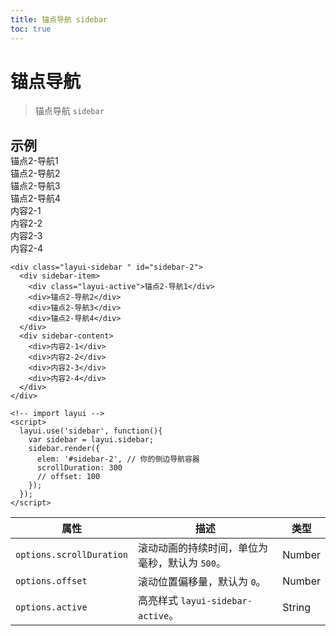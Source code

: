 ```yaml
---
title: 锚点导航 sidebar
toc: true
---
```

 
# 锚点导航

> 锚点导航 `sidebar` 

<h2 id="examples" lay-toc="{hot: true}" style="margin-bottom: 0;">示例</h2>

<div class="layui-sidebar " id="sidebar-2">
  <div sidebar-item>
    <div class="layui-active">锚点2-导航1</div>
    <div>锚点2-导航2</div>
    <div>锚点2-导航3</div>
    <div>锚点2-导航4</div>
  </div>
  <div sidebar-content>
    <div>内容2-1</div>
    <div>内容2-2</div>
    <div>内容2-3</div>
    <div>内容2-4</div>
  </div>
</div>

```
<div class="layui-sidebar " id="sidebar-2">
  <div sidebar-item>
    <div class="layui-active">锚点2-导航1</div>
    <div>锚点2-导航2</div>
    <div>锚点2-导航3</div>
    <div>锚点2-导航4</div>
  </div>
  <div sidebar-content>
    <div>内容2-1</div>
    <div>内容2-2</div>
    <div>内容2-3</div>
    <div>内容2-4</div>
  </div>
</div>
  
<!-- import layui -->  
<script>
  layui.use('sidebar', function(){
    var sidebar = layui.sidebar;
    sidebar.render({
      elem: '#sidebar-2', // 你的侧边导航容器
      scrollDuration: 300
      // offset: 100
    });
  });
</script>
```

| 属性 | 描述 | 类型 |
| --- | --- | --- |
| `options.scrollDuration` | 滚动动画的持续时间，单位为毫秒，默认为 `500`。 | Number |
| `options.offset` | 滚动位置偏移量，默认为 `0`。 | Number |
| `options.active` | 高亮样式 `layui-sidebar-active`。 | String  |

